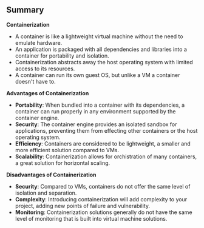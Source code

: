 ## Summary

**Containerization**

- A container is like a lightweight virtual machine without the need to emulate hardware.
- An application is packaged with all dependencies and libraries into a container for portability and isolation.
- Containerization abstracts away the host operating system with limited access to its resources.
- A container can run its own guest OS, but unlike a VM a container doesn't have to.


**Advantages of Containerization**

 - **Portability**: When bundled into a container with its dependencies, a container can run properly in any environment supported by the container engine.
  - **Security**: The container engine provides an isolated sandbox for applications, preventing them from effecting other containers or the host operating system.
 - **Efficiency**: Containers are considered to be lightweight, a smaller and more efficient solution compared to VMs.
 - **Scalability**: Containerization allows for orchistration of many containers, a great solution for horizontal scaling.


**Disadvantages of Containerization**

- **Security**: Compared to VMs, containers do not offer the same level of isolation and separation.
- **Complexity**: Introducing containerization will add complexity to your project, adding new points of failure and vulnerability.
- **Monitoring**: Containerization solutions generally do not have the same level of monitoring that is built into virtual machine solutions.

